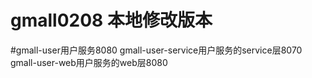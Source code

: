 # gmall0208 本地修改版本
#gmall-user用户服务8080
gmall-user-service用户服务的service层8070
gmall-user-web用户服务的web层8080